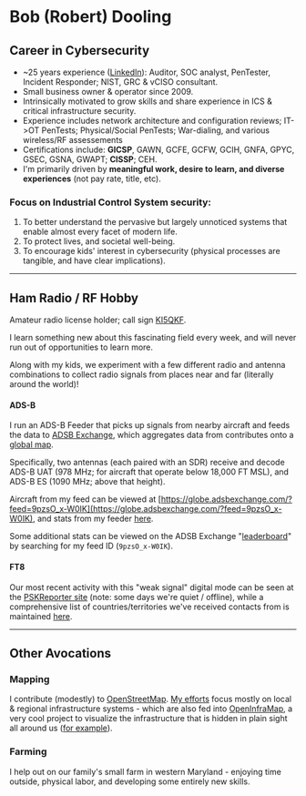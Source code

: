 # Bob (Robert) Dooling

## Career in Cybersecurity
* ~25 years experience ([LinkedIn](https://www.linkedin.com/in/bdooling)): Auditor, SOC analyst, PenTester, Incident Responder; NIST, GRC & vCISO consultant.
* Small business owner & operator since 2009.
* Intrinsically motivated to grow skills and share experience in ICS & critical infrastructure security.
* Experience includes network architecture and configuration reviews; IT->OT PenTests; Physical/Social PenTests; War-dialing, and various wireless/RF assessements
* Certifications include: **GICSP**, GAWN, GCFE, GCFW, GCIH, GNFA, GPYC, GSEC, GSNA, GWAPT; **CISSP**; CEH.
* I'm primarily driven by **meaningful work, desire to learn, and diverse experiences** (not pay rate, title, etc).

### Focus on Industrial Control System security:
1. To better understand the pervasive but largely unnoticed systems that enable almost every facet of modern life.
2. To protect lives, and societal well-being.
3. To encourage kids' interest in cybersecurity  (physical processes are tangible, and have clear implications).

___
## Ham Radio / RF Hobby

Amateur radio license holder; call sign [KI5QKF](https://wireless2.fcc.gov/UlsApp/UlsSearch/license.jsp?licKey=4462624).

I learn something new about this fascinating field every week, and will never run out of opportunities to learn more.

Along with my kids, we experiment with a few different radio and antenna combinations to collect radio signals from places near and far (literally around the world)!

#### ADS-B

I run an ADS-B Feeder that picks up signals from nearby aircraft and feeds the data to [ADSB Exchange](https://www.adsbexchange.com/), which aggregates data from contributes onto a [global map](https://globe.adsbexchange.com/).

Specifically, two antennas (each paired with an SDR) receive and decode ADS-B UAT (978 MHz; for aircraft that operate below 18,000 FT MSL), and ADS-B ES (1090 MHz; above that height).

Aircraft from my feed can be viewed at [https://globe.adsbexchange.com/?feed=9pzsO_x-W0IK](https://globe.adsbexchange.com/?feed=9pzsO_x-W0IK), and stats from my feeder [here](https://www.adsbexchange.com/api/feeders/?feed=9pzsO_x-W0IK).

Some additional stats can be viewed on the ADSB Exchange "[leaderboard](https://globe.adsbexchange.com/leaderboard/)" by searching for my feed ID (`9pzsO_x-W0IK`).

#### FT8

Our most recent activity with this "weak signal" digital mode can be seen at the [PSKReporter site](https://www.pskreporter.info/pskmap?preset&callsign=KI5QKF&timerange=86400&hideunrec=1&blankifnone=1&showsnr=1&showlines=1&mapCenter=37.22207150572336,-90.37766484038866,3.3992446412754806) (note: some days we're quiet / offline), while a comprehensive list of countries/territories we've received contacts from is maintained [here](https://raw.githubusercontent.com/bdooling/public_gh_content/refs/heads/master/rf/Countries-KI5QKF-AllTime-Unique.txt). 

___
## Other Avocations

### Mapping
I contribute (modestly) to [OpenStreetMap](https://www.openstreetmap.org/about). [My efforts](https://www.openstreetmap.org/user/RDDMD/history) focus mostly on local & regional infrastructure systems - which are also fed into [OpenInfraMap](https://openinframap.org/about), a very cool project to visualize the infrastructure that is hidden in plain sight all around us ([for example](https://openinframap.org/#11.84/39.26185/-76.69132)).

### Farming

I help out on our family's small farm in western Maryland - enjoying time outside, physical labor, and developing some entirely new skills.
